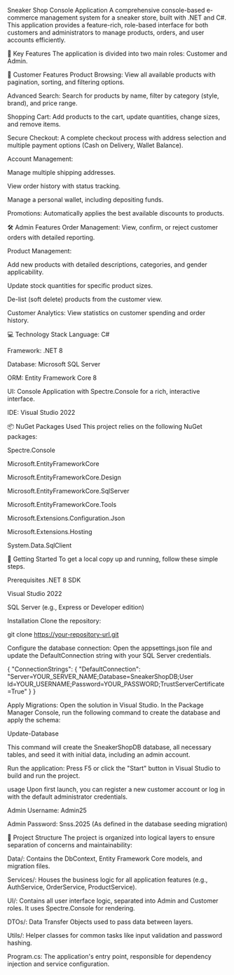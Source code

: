 Sneaker Shop Console Application
A comprehensive console-based e-commerce management system for a sneaker store, built with .NET and C#. This application provides a feature-rich, role-based interface for both customers and administrators to manage products, orders, and user accounts efficiently.

🌟 Key Features
The application is divided into two main roles: Customer and Admin.

👤 Customer Features
Product Browsing: View all available products with pagination, sorting, and filtering options.

Advanced Search: Search for products by name, filter by category (style, brand), and price range.

Shopping Cart: Add products to the cart, update quantities, change sizes, and remove items.

Secure Checkout: A complete checkout process with address selection and multiple payment options (Cash on Delivery, Wallet Balance).

Account Management:

Manage multiple shipping addresses.

View order history with status tracking.

Manage a personal wallet, including depositing funds.

Promotions: Automatically applies the best available discounts to products.

🛠️ Admin Features
Order Management: View, confirm, or reject customer orders with detailed reporting.

Product Management:

Add new products with detailed descriptions, categories, and gender applicability.

Update stock quantities for specific product sizes.

De-list (soft delete) products from the customer view.

Customer Analytics: View statistics on customer spending and order history.

💻 Technology Stack
Language: C#

Framework: .NET 8

Database: Microsoft SQL Server

ORM: Entity Framework Core 8

UI: Console Application with Spectre.Console for a rich, interactive interface.

IDE: Visual Studio 2022

📦 NuGet Packages Used
This project relies on the following NuGet packages:

Spectre.Console

Microsoft.EntityFrameworkCore

Microsoft.EntityFrameworkCore.Design

Microsoft.EntityFrameworkCore.SqlServer

Microsoft.EntityFrameworkCore.Tools

Microsoft.Extensions.Configuration.Json

Microsoft.Extensions.Hosting

System.Data.SqlClient

🚀 Getting Started
To get a local copy up and running, follow these simple steps.

Prerequisites
.NET 8 SDK

Visual Studio 2022

SQL Server (e.g., Express or Developer edition)

Installation
Clone the repository:

git clone https://your-repository-url.git

Configure the database connection: Open the appsettings.json file and update the DefaultConnection string with your SQL Server credentials.

{
  "ConnectionStrings": {
    "DefaultConnection": "Server=YOUR_SERVER_NAME;Database=SneakerShopDB;User Id=YOUR_USERNAME;Password=YOUR_PASSWORD;TrustServerCertificate=True"
  }
}

Apply Migrations:
Open the solution in Visual Studio. In the Package Manager Console, run the following command to create the database and apply the schema:

Update-Database

This command will create the SneakerShopDB database, all necessary tables, and seed it with initial data, including an admin account.

Run the application:
Press F5 or click the "Start" button in Visual Studio to build and run the project.

usage
Upon first launch, you can register a new customer account or log in with the default administrator credentials.

Admin Username: Admin25

Admin Password: Snss.2025 (As defined in the database seeding migration)

📁 Project Structure
The project is organized into logical layers to ensure separation of concerns and maintainability:

Data/: Contains the DbContext, Entity Framework Core models, and migration files.

Services/: Houses the business logic for all application features (e.g., AuthService, OrderService, ProductService).

UI/: Contains all user interface logic, separated into Admin and Customer roles. It uses Spectre.Console for rendering.

DTOs/: Data Transfer Objects used to pass data between layers.

Utils/: Helper classes for common tasks like input validation and password hashing.

Program.cs: The application's entry point, responsible for dependency injection and service configuration.
